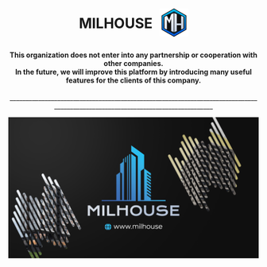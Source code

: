 <h1 align="center">
  MILHOUSE
  <img align="center" src="/assets/img/icons/webIcons/favicon-96x96.png" style="padding: 0 0 8px 8px; max-height: 57px;" />
</h1>

<h4 align="center">
  This organization does not enter into any partnership or cooperation with other companies.
  <br>In the future, we will improve this platform by introducing many useful features for the clients of this company.
</h4>

<p align="center">________________________________________________________________________________________________________________________________</p>

<img align="center" src="/assets/img/other/githubIntro.png"/>
